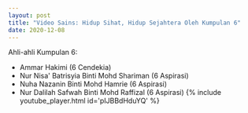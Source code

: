 ```yaml
---
layout: post
title: "Video Sains: Hidup Sihat, Hidup Sejahtera Oleh Kumpulan 6"
date: 2020-12-08
---
```

Ahli-ahli Kumpulan 6:
* Ammar Hakimi (6 Cendekia)
* Nur Nisa' Batrisyia Binti Mohd Shariman (6 Aspirasi)
* Nuha Nazanin Binti Mohd Hamrie (6 Aspirasi)
* Nur Dalilah Safwah Binti Mohd Raffizal (6 Aspirasi)
{% include youtube_player.html id='pIJBBdHduYQ' %}
